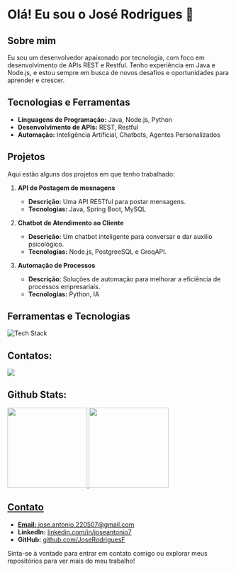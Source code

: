 # Olá! Eu sou o José Rodrigues 👋

## Sobre mim
Eu sou um desenvolvedor apaixonado por tecnologia, com foco em desenvolvimento de APIs REST e Restful. Tenho experiência em Java e Node.js, e estou sempre em busca de novos desafios e oportunidades para aprender e crescer.

## Tecnologias e Ferramentas
- **Linguagens de Programação:** Java, Node.js, Python
- **Desenvolvimento de APIs:** REST, Restful
- **Automação:** Inteligência Artificial, Chatbots, Agentes Personalizados

## Projetos
Aqui estão alguns dos projetos em que tenho trabalhado:

1. **API de Postagem de mesnagens**
   - **Descrição:** Uma API RESTful para postar mensagens.
   - **Tecnologias:** Java, Spring Boot, MySQL

2. **Chatbot de Atendimento ao Cliente**
   - **Descrição:** Um chatbot inteligente para conversar e dar auxilio psicológico.
   - **Tecnologias:** Node.js, PostgreeSQL e GroqAPI.

3. **Automação de Processos**
   - **Descrição:** Soluções de automação para melhorar a eficiência de processos empresariais.
   - **Tecnologias:** Python, IA
## Ferramentas e Tecnologias

<img src="https://skillicons.dev/icons?i=java,python,git,github&perline=5" alt="Tech Stack" /> 

## Contatos:

<div>
<a href="https://www.linkedin.com/in/joseantonio7" target="_blank"><img loading="lazy" src="https://img.shields.io/badge/-LinkedIn-%230077B5?style=for-the-badge&logo=linkedin&logoColor=white" target="_blank"></a>   
</div>

## Github Stats:

<div>
<a href="https://github.com/JoseRodriguesF">
<img loading="lazy" height="180em" src="https://github-readme-stats.vercel.app/api/top-langs/?username=JoseRodriguesF&layout=compact&langs_count=7&theme=dracula"/>
<img loading="lazy" height="180em" src="https://github-readme-stats.vercel.app/api?username=JoseRodriguesF&show_icons=true&theme=dracula&include_all_commits=true&count_private=true"/>
</div>
   
## Contato
- **Email:** [jose.antonio.220507@gmail.com](mailto:jose.antonio.220507@gmail.com)
- **LinkedIn:** [linkedin.com/in/joseantonio7](https://www.linkedin.com/in/joseantonio7)
- **GitHub:** [github.com/JoseRodriguesF](https://github.com/JoseRodriguesF)

Sinta-se à vontade para entrar em contato comigo ou explorar meus repositórios para ver mais do meu trabalho!
